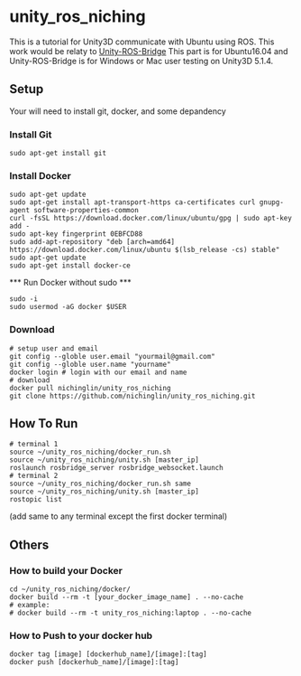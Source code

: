 # unity_ros_niching

This is a tutorial for Unity3D communicate with Ubuntu using ROS.
This work would be relaty to [Unity-ROS-Bridge](https://github.com/nichinglin/Unity-ROS-Bridge)
This part is for Ubuntu16.04 and Unity-ROS-Bridge is for Windows or Mac user testing on Unity3D 5.1.4.

## Setup

Your will need to install git, docker, and some depandency

### Install Git
```
sudo apt-get install git
```
### Install Docker
```
sudo apt-get update
sudo apt-get install apt-transport-https ca-certificates curl gnupg-agent software-properties-common
curl -fsSL https://download.docker.com/linux/ubuntu/gpg | sudo apt-key add -
sudo apt-key fingerprint 0EBFCD88
sudo add-apt-repository "deb [arch=amd64] https://download.docker.com/linux/ubuntu $(lsb_release -cs) stable"
sudo apt-get update
sudo apt-get install docker-ce
```
*** Run Docker without sudo ***
```
sudo -i
sudo usermod -aG docker $USER
```

### Download
```
# setup user and email
git config --globle user.email "yourmail@gmail.com"
git config --globle user.name "yourname"
docker login # login with our email and name
# download
docker pull nichinglin/unity_ros_niching
git clone https://github.com/nichinglin/unity_ros_niching.git
```

## How To Run
```
# terminal 1
source ~/unity_ros_niching/docker_run.sh
source ~/unity_ros_niching/unity.sh [master_ip]
roslaunch rosbridge_server rosbridge_websocket.launch
# terminal 2
source ~/unity_ros_niching/docker_run.sh same
source ~/unity_ros_niching/unity.sh [master_ip]
rostopic list
```
(add same to any terminal except the first docker terminal)

## Others

### How to build your Docker
```
cd ~/unity_ros_niching/docker/
docker build --rm -t [your_docker_image_name] . --no-cache
# example:
# docker build --rm -t unity_ros_niching:laptop . --no-cache
```
### How to Push to your docker hub
```
docker tag [image] [dockerhub_name]/[image]:[tag]
docker push [dockerhub_name]/[image]:[tag]
```
